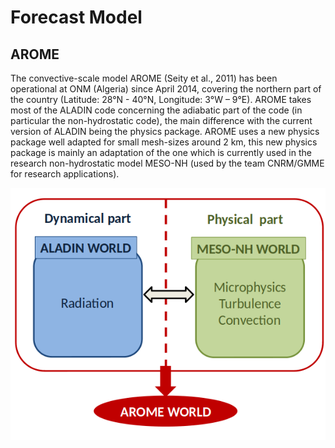 # Forecast Model 

## AROME

The convective-scale model AROME (Seity et al., 2011) has been operational at ONM (Algeria) since April 2014, covering the northern part of the country (Latitude: 28°N - 40°N, Longitude: 3°W – 9°E).
AROME takes most of the ALADIN code concerning the adiabatic part of the code (in particular the non-hydrostatic code), the main difference with the current version of ALADIN being the physics package. AROME uses a new physics package well adapted for small mesh-sizes around 2 km, this new physics package is mainly an adaptation of the one which is currently used in the research non-hydrostatic model MESO-NH (used by the team CNRM/GMME for research applications).

![arome](images/arm.png)

